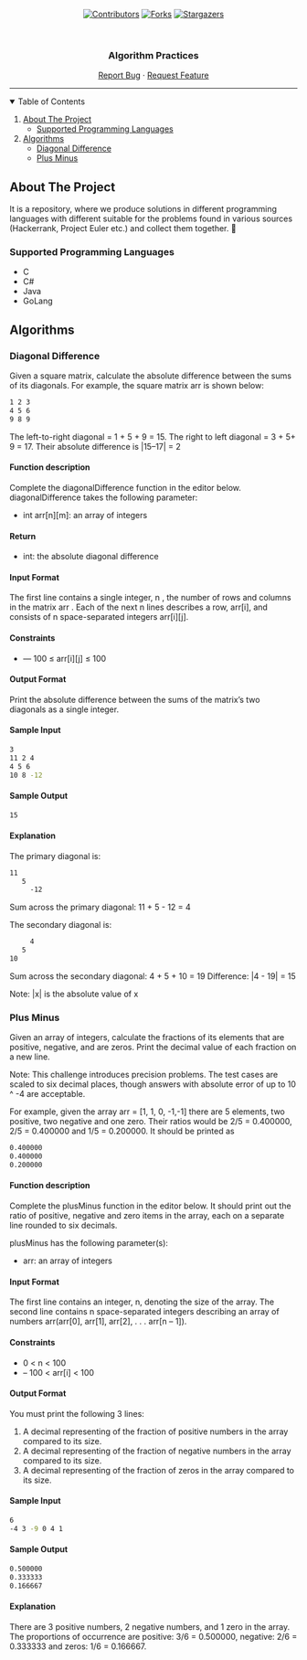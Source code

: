 <div align="center">
  
  [![Contributors][contributors-shield]][contributors-url]
  [![Forks][forks-shield]][forks-url]
  [![Stargazers][stars-shield]][stars-url]

  <br />

  <h3 >Algorithm Practices</h3>
  <p>
    <a href="https://github.com/handeebrar/algorithms-practices/issues">Report Bug</a>
    ·
    <a href="https://github.com/handeebrar/algorithms-practices/issues">Request Feature</a>
  </p>
  <hr>
</div>

<!-- Table of Contents -->
<details open="open">
  <summary>Table of Contents</summary>
  <ol>
    <li>
      <a href="#about-the-project">About The Project</a>
      <ul>
        <li><a href="#supported-programming-languages">Supported Programming Languages</a></li>
      </ul>
    </li>
    <li>
      <a href="#algorithms">Algorithms</a>
      <ul>
        <li><a href="#diagonal-difference">Diagonal Difference</a></li>
        <li><a href="#diagonal-difference">Plus Minus</a></li>
      </ul>
    </li>
  </ol>
</details>

<!-- About The Project -->
## About The Project

It is a repository, where we produce solutions in different programming languages with different suitable for the problems found in various sources (Hackerrank, Project Euler etc.) and collect them together. :rocket:

<!-- Supported Programming Languages -->
### Supported Programming Languages

* C
* C#
* Java
* GoLang

<!-- Algorithms -->
## Algorithms

<!-- Diagonal Difference -->
### Diagonal Difference

Given a square matrix, calculate the absolute difference between the sums of its diagonals. For example, the square matrix arr is shown below:

```bash
1 2 3
4 5 6
9 8 9 
```

The left-to-right diagonal = 1 + 5 + 9 = 15. The right to left diagonal = 3 + 5+ 9 = 17. Their absolute difference is |15–17| = 2 

#### Function description
Complete the diagonalDifference function in the editor below. diagonalDifference takes the following parameter:

* int arr[n][m]: an array of integers

#### Return

* int: the absolute diagonal difference

#### Input Format

The first line contains a single integer, n , the number of rows and columns in the matrix arr .
Each of the next n lines describes a row, arr[i], and consists of n space-separated integers arr[i][j].

#### Constraints
* — 100 ≤ arr[i][j] ≤ 100

#### Output Format
Print the absolute difference between the sums of the matrix’s two diagonals as a single integer.

#### Sample Input

```bash
3
11 2 4
4 5 6
10 8 -12
```

#### Sample Output

```bash
15
```

#### Explanation
The primary diagonal is:

```bash
11
   5
     -12
```

Sum across the primary diagonal: 11 + 5 - 12 = 4

The secondary diagonal is:

```bash
     4
   5
10
```

Sum across the secondary diagonal: 4 + 5 + 10 = 19
Difference: |4 - 19| = 15

Note: |x| is the absolute value of x

<!-- Plus Minus -->
### Plus Minus

Given an array of integers, calculate the fractions of its elements that are positive, negative, and are zeros. Print the decimal value of each fraction on a new line.

Note: This challenge introduces precision problems. The test cases are scaled to six decimal places, though answers with absolute error of up to 10 ^ -4 are acceptable.

For example, given the array arr = [1, 1, 0, -1,-1] there are 5 elements, two positive, two negative and one zero. Their ratios would be 2/5 = 0.400000, 2/5 = 0.400000 and 1/5 = 0.200000. It should be printed as

```bash
0.400000
0.400000
0.200000
```

#### Function description
Complete the plusMinus function in the editor below. It should print out the ratio of positive, negative and zero items in the array, each on a separate line rounded to six decimals.

plusMinus has the following parameter(s):

* arr: an array of integers

#### Input Format

The first line contains an integer, n, denoting the size of the array.
The second line contains n space-separated integers describing an array of numbers arr(arr[0], arr[1], arr[2], . . . arr[n – 1]).

#### Constraints
* 0 < n < 100
* – 100 < arr[i] < 100

#### Output Format
You must print the following 3 lines:

1. A decimal representing of the fraction of positive numbers in the array compared to its size.
2. A decimal representing of the fraction of negative numbers in the array compared to its size.
3. A decimal representing of the fraction of zeros in the array compared to its size.

#### Sample Input

```bash
6
-4 3 -9 0 4 1
```

#### Sample Output

```bash
0.500000
0.333333
0.166667
```

#### Explanation
There are 3 positive numbers, 2 negative numbers, and 1 zero in the array.
The proportions of occurrence are positive: 3/6 = 0.500000, negative: 2/6 = 0.333333 and zeros: 1/6 = 0.166667.


<!-- MARKDOWN LINKS & IMAGES -->
[contributors-shield]: https://img.shields.io/github/contributors/handeebrar/algorithms-practices.svg?style=for-the-badge
[contributors-url]: https://github.com/handeebrar/algorithms-practices/graphs/contributors
[forks-shield]: https://img.shields.io/github/forks/handeebrar/algorithms-practices.svg?style=for-the-badge
[forks-url]: https://github.com/handeebrar/algorithms-practices/network/members
[stars-shield]: https://img.shields.io/github/stars/handeebrar/algorithms-practices.svg?style=for-the-badge
[stars-url]: https://github.com/handeebrar/algorithms-practices/stargazers

